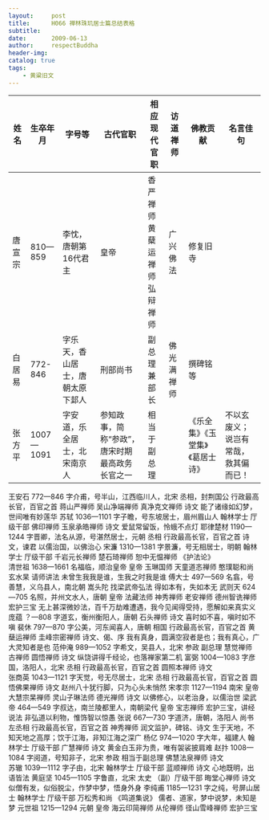 ```yaml
---
layout:     post
title:      H066 禅林珠玑居士篇总结表格
subtitle:   
date:       2009-06-13
author:     respectBuddha
header-img: 
catalog: true
tags:
    - 黄粱旧文
---
```


| 姓名 | 生卒年月 | 字号等 | 古代官职 | 相应现代官职 | 访道禅师 | 佛教贡献 | 名言佳句 |
| ----- | ----- | ----- | ----- | ----- | ----- | ----- | ----- | 
| 唐宣宗 | 810—859 | 李忱，唐朝第16代君主 | 皇帝 | 香严禅师<br>  黄蘖运禅师<br>  弘辩禅师 | 广兴佛法 | 修复旧寺 |  |
| 白居易 | 772-846 | 字乐天，香山居士，唐朝太原下邽人 | 刑部尚书 | 副总理兼部长 | 佛光满禅师 | 撰碑铭等 |  |
| 张方平 | 1007—1091 | 字安道，乐全居士，北宋南京人 | 参知政事，简称“参政”， 唐宋时期最高政务长官之一 | 相当于副总理 | | 《乐全集》《玉堂集》《葛居士诗》 | 不以玄废义；说岂有常哉，救其偏而已！ |



王安石	772—846	字介甫，号半山，江西临川人，北宋	丞相，封荆国公	行政最高长官，百官之首	蒋山严禅师
吴山净端禅师
真净克文禅师	诗文	能了诸缘如幻梦，世间唯有妙莲华
苏轼	1036—1101	字子瞻，号东坡居士，眉州眉山人	翰林学士	厅级干部	佛印禅师
玉泉承皓禅师	诗文	爱鼠常留饭，怜蛾不点灯
耶律楚材	1190—1244	字晋卿，法名从源，号湛然居士，元朝	丞相	行政最高长官，百官之首		诗文，谏君	以儒治国，以佛治心
宋濂	1310—1381	字景濂，号无相居士，明朝	翰林学士	厅级干部	千岩元长禅师
楚石琦禅师
恕中无愠禅师	《护法论》	
清世祖	1638—1661	名福临，顺治皇帝	皇帝		玉琳国师
天童道忞禅师
憨璞聪和尚
玄水杲	请师讲法	未曾生我我是谁，生我之时我是谁
傅大士	497—569	名翕，号善慧，义乌县人，南北朝			嵩头陀	找梁武帝弘法	得如本有，失如本无
武则天	624—705	名照，并州文水人，唐朝	皇帝		法藏法师
神秀禅师
老安禅师
德州智诜禅师	宏护三宝	无上甚深微妙法，百千万劫难遭遇，我今见闻得受持，愿解如来真实义
庞蕴	？—808	字道玄，衡州衡阳人，唐朝			石头禅师	诗文	喜时如不喜，嗔时如不嗔
裴休	797—870	字公美，河东闻喜人，唐朝	相国	行政最高长官，百官之首	黄蘖运禅师
圭峰宗密禅师	诗文、偈、序	我有真身，圆满空寂者是也；我有真心，广大灵知者是也
范仲淹	989—1052	字希文，吴县人，北宋	参政	副总理	慧觉禅师
古禅师
圆悟禅师	诗文	纵饶讲得千经论，也落禅家第二机
富弼	1004—1083	字彦国，洛阳人，北宋	丞相	行政最高长官，百官之首	圆照本禅师
	诗文	
张商英	1043—1121	字天觉，号无尽居士，北宋	丞相	行政最高长官，百官之首	圆悟佛果禅师	诗文	赵州八十犹行脚，只为心头未悄然
宋孝宗	1127—1194	南宋	皇帝		大慧宗杲禅师
灵山子琳法师
德光禅师	诗文	以佛修心，以老治身，以儒治世
梁武帝	464—549	字叔达，南兰陵都里人，南朝梁代	皇帝		宝志禅师	宏护三宝，讲经说法	非弘道以利物，惟饰智以惊愚
张说	667—730	字道济，唐朝，洛阳人	尚书左丞相	行政最高长官，百官之首	神秀禅师	润文监护，碑铭、诗文	生于天地，不知天地之高厚；饮于江海，非知江海之深广
杨亿	974—1020	字大年，福建人	翰林学士	厅级干部	广慧禅师	诗文	黄金白玉非为贵，唯有袈裟披肩难
赵抃	1008—1084	字阅道，号知非子，北宋	参政	相当于副总理	佛慧法泉禅师	诗文	
苏辙	1039—1112	字子由，北宋	翰林学士	厅级干部	蓝顺禅师	诗文	心地既明，出语皆法
黄庭坚	1045—1105	字鲁直，北宋	太史	（副）厅级干部	晦堂心禅师	诗文	似僧有发，似俗脱尘，作梦中梦，悟身外身
李纯甫	1185—1231	字之纯，号屏山居士	翰林学士	厅级干部	万松秀和尚	《鸣道集说》	儒者、道家，梦中说梦，未知是梦
元世祖	1215—1294	元朝	皇帝		海云印简禅师
从伦禅师
径山雪峰禅师	宏护三宝	